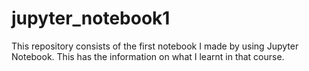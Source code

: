 # jupyter_notebook1
This repository consists of the first notebook I made by using Jupyter Notebook.
This has the information on what I learnt in that course.
